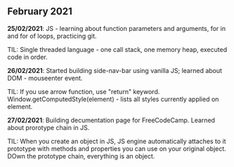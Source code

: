 ## February 2021

**25/02/2021**: JS - learning about function parameters and arguments, for in and for of loops, practicing git.

TIL: Single threaded language - one call stack, one memory heap, executed code in order.

**26/02/2021**: Started building side-nav-bar using vanilla JS; learned about DOM - mouseenter event.

TIL: If you use arrow function, use "return" keyword. Window.getComputedStyle(element) - lists all styles currently applied on element.

**27/02/2021**: Building decumentation page for FreeCodeCamp. Learned about prorotype chain in JS.

TIL: When you create an object in JS, JS engine automatically attaches to it prototype with methods and properties you can use on your original object. DOwn the prototype chain, everything is an object.
